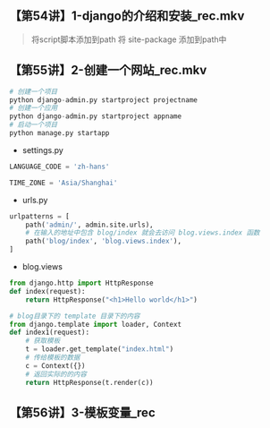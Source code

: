 ## 【第54讲】1-django的介绍和安装_rec.mkv
> 将script脚本添加到path
> 将 site-package 添加到path中

## 【第55讲】2-创建一个网站_rec.mkv
```python
# 创建一个项目
python django-admin.py startproject projectname
# 创建一个应用
python django-admin.py startproject appname
# 启动一个项目
python manage.py startapp
```
- settings.py
```python
LANGUAGE_CODE = 'zh-hans'

TIME_ZONE = 'Asia/Shanghai'
```

- urls.py
```python
urlpatterns = [
    path('admin/', admin.site.urls),
    # 在输入的地址中包含 blog/index 就会去访问 blog.views.index 函数
    path('blog/index', 'blog.views.index'),
]
```

- blog.views
```python
from django.http import HttpResponse
def index(request):
    return HttpResponse("<h1>Hello world</h1>")

# blog目录下的 template 目录下的内容
from django.template import loader, Context
def index1(request):
    # 获取模板
    t = loader.get_template("index.html")
    # 传给模板的数据
    c = Context({})
    # 返回实际的的内容
    return HttpResponse(t.render(c))
```

## 【第56讲】3-模板变量_rec
